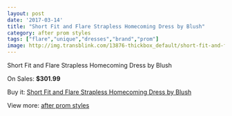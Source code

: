 ```yaml
---
layout: post
date: '2017-03-14'
title: "Short Fit and Flare Strapless Homecoming Dress by Blush"
category: after prom styles
tags: ["flare","unique","dresses","brand","prom"]
image: http://img.transblink.com/13876-thickbox_default/short-fit-and-flare-strapless-homecoming-dress-by-blush.jpg
---
```

Short Fit and Flare Strapless Homecoming Dress by Blush

On Sales: **$301.99**
<a href="https://www.transblink.com/en/after-prom-styles/4443-short-fit-and-flare-strapless-homecoming-dress-by-blush.html"><amp-img layout="responsive" width="600" height="600" src="//img.transblink.com/13876-thickbox_default/short-fit-and-flare-strapless-homecoming-dress-by-blush.jpg" alt="Short Fit and Flare Strapless Homecoming Dress by Blush 0" /></a>
<a href="https://www.transblink.com/en/after-prom-styles/4443-short-fit-and-flare-strapless-homecoming-dress-by-blush.html"><amp-img layout="responsive" width="600" height="600" src="//img.transblink.com/13877-thickbox_default/short-fit-and-flare-strapless-homecoming-dress-by-blush.jpg" alt="Short Fit and Flare Strapless Homecoming Dress by Blush 1" /></a>

Buy it: [Short Fit and Flare Strapless Homecoming Dress by Blush](https://www.transblink.com/en/after-prom-styles/4443-short-fit-and-flare-strapless-homecoming-dress-by-blush.html "Short Fit and Flare Strapless Homecoming Dress by Blush")

View more: [after prom styles](https://www.transblink.com/en/55-after-prom-styles "after prom styles")